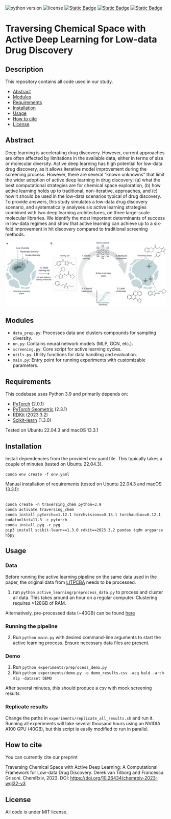 

![python version](https://img.shields.io/badge/python-3.9_|_3.10_|_3.11-blue)
![license](https://img.shields.io/badge/license-MIT-orange)
[![Static Badge](https://img.shields.io/badge/ChemRxiv-10.26434/chemrxiv--2023--wgl32--v3-8A2BE2)](https://chemrxiv.org/engage/chemrxiv/article-details/65d8833ce9ebbb4db9098cb5)
[![Static Badge](https://img.shields.io/badge/Zenodo_(data)-10.5281/zenodo.10781476-54af7d)](https:///zenodo.org/records/10781476)
[![Static Badge](https://img.shields.io/badge/Zenodo_(code)-10.5281/zenodo.13337647-efc57b)](https:///zenodo.org/records/13337647)


<h1 id="benchmark-study">Traversing Chemical Space with Active Deep Learning for Low-data Drug Discovery</h1>

 
## Description
This repository contains all code used in our study.

- [Abstract](#abstract)
- [Modules](#modules)
- [Requirements](#requirements)
- [Installation](#installation)
- [Usage](#usage)
- [How to cite](#cite)
- [License](#license)



<h2 id="abstract">Abstract</h2>

Deep learning is accelerating drug discovery. However, current approaches are often affected by limitations in the available data, either in terms of size or molecular diversity. Active deep learning has high potential for low-data drug discovery, as it allows iterative model improvement during the screening process. However, there are several “known unknowns” that limit the wider adoption of active deep learning in drug discovery: (a) what the best computational strategies are for chemical space exploration, (b) how active learning holds up to traditional, non-iterative, approaches, and (c) how it should be used in the low-data scenarios typical of drug discovery. To provide answers, this study simulates a low-data drug discovery scenario, and systematically analyses six active learning strategies combined with two deep learning architectures, on three large-scale molecular libraries. We identify the most important determinants of success in low-data regimes and show that active learning can achieve up to a six-fold improvement in hit discovery compared to traditional screening methods.

![Figure 1](figures/fig1.png)

<h2 id="modules">Modules</h2>

- `data_prep.py`: Processes data and clusters compounds for sampling diversity.
- `nn.py`: Contains neural network models (MLP, GCN, etc.).
- `screening.py`: Core script for active learning cycles.
- `utils.py`: Utility functions for data handling and evaluation.
- `main.py`: Entry point for running experiments with customizable parameters.

<h2 id="requirements">Requirements</h2>

This codebase uses Python 3.9 and primarily depends on:
- [PyTorch](https://pytorch.org/) (2.0.1)
- [PyTorch Geometric](https://pytorch-geometric.readthedocs.io/en/latest/) (2.3.1)
- [RDKit](https://www.rdkit.org/) (2023.3.2)
- [Scikit-learn](https://scikit-learn.org/) (1.3.0)

Tested on Ubuntu 22.04.3 and macOS 13.3.1

<h2 id="Installation">Installation</h2>
Install dependencies from the provided env.yaml file. This typically takes a couple of minutes (tested on Ubuntu 22.04.3).

```conda env create -f env.yaml```

Manual installation of requirements (tested on Ubuntu 22.04.3 and macOS 13.3.1):

```angular2html

conda create -n traversing_chem python=3.9
conda activate traversing_chem
conda install pytorch==1.12.1 torchvision==0.13.1 torchaudio==0.12.1 cudatoolkit=11.3 -c pytorch
conda install pyg -c pyg
pip3 install scikit-learn==1.3.0 rdkit==2023.3.2 pandas tqdm argparse h5py

```

<h2 id="usage">Usage</h2>

### Data 

Before running the active learning pipeline on the same data used in the paper, the original data from [LITPCBA](https://drugdesign.unistra.fr/LIT-PCBA/) needs to be processed.

1. run `python active_learning/preprocess_data.py` to process and cluster all data. This takes around an hour on a regular computer. Clustering requires >128GB of RAM.

Alternatively, pre-processed data (~40GB) can be found [here](https://zenodo.org/records/10781477)

### Running the pipeline
2. Run `python main.py` with desired command-line arguments to start the active learning process. Ensure necessary data files are present.

### Demo
1. Run `python experiments/preprocess_demo.py`
2. Run `python experiments/demo.py -o demo_results.csv -acq bald -arch mlp -dataset DEMO ` 

After several minutes, this should produce a csv with mock screening results.

### Replicate results
Change the paths in `experiments/replicate_all_results.sh` and run it. Running all experiments will take several thousand hours using an NVIDIA A100 GPU (40GB), but this script is easily modified to run in parallel.





<h2 id="cite">How to cite</h2>
You can currently cite our preprint

Traversing Chemical Space with Active Deep Learning: A Computational Framework for Low-data Drug Discovery. Derek van Tilborg and Francesca Grisoni.
ChemRxiv, 2023.
DOI: https://doi.org/10.26434/chemrxiv-2023-wgl32-v3


<h2 id="license">License</h2>

All code is under MIT license.
